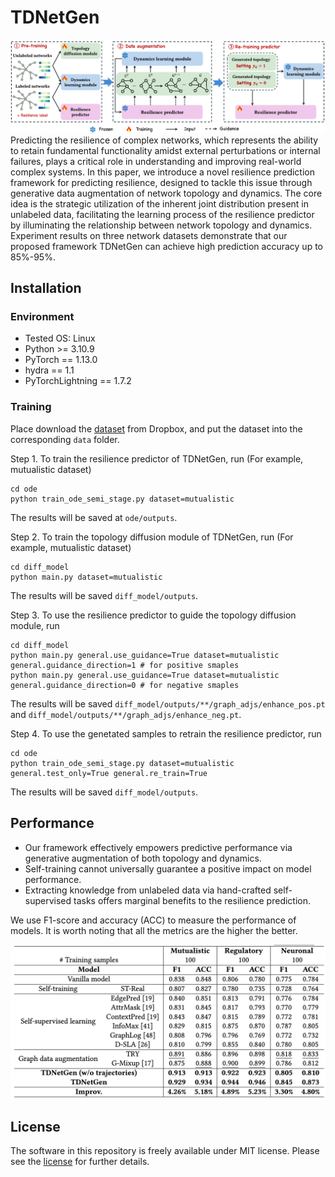 # TDNetGen

![](assets/model.png)
Predicting the resilience of complex networks, which represents the ability to retain fundamental functionality amidst external perturbations or internal failures, plays a critical role in understanding and improving real-world complex systems. In this paper, we introduce a novel resilience prediction framework for predicting resilience, designed to tackle this issue through generative data augmentation of network topology and dynamics. The core idea is the strategic utilization of the inherent joint distribution present in unlabeled data, facilitating the learning process of the resilience predictor by illuminating the relationship between network topology and dynamics. Experiment results on three network datasets demonstrate that our proposed framework TDNetGen can achieve high prediction accuracy up to 85%-95%.

## Installation

### Environment

- Tested OS: Linux
- Python >= 3.10.9
- PyTorch == 1.13.0
- hydra == 1.1
- PyTorchLightning == 1.7.2

### Training

Place download the [dataset](https://www.dropbox.com/scl/fo/qstti53fezl6f139zyzzq/h?rlkey=o1gfyfyly0xafe4b11lsy9d2b&dl=0) from Dropbox, and put the dataset into the corresponding `data` folder.

Step 1. To train the resilience predictor of TDNetGen, run (For example, mutualistic dataset)
```
cd ode
python train_ode_semi_stage.py dataset=mutualistic
```
The results will be saved at `ode/outputs`.

Step 2. To train the topology diffusion module of TDNetGen, run (For example, mutualistic dataset)
```
cd diff_model
python main.py dataset=mutualistic
```
The results will be saved `diff_model/outputs`.

Step 3. To use the resilience predictor to guide the topology diffusion module, run
```
cd diff_model
python main.py general.use_guidance=True dataset=mutualistic general.guidance_direction=1 # for positive smaples
python main.py general.use_guidance=True dataset=mutualistic general.guidance_direction=0 # for negative smaples
```
The results will be saved `diff_model/outputs/**/graph_adjs/enhance_pos.pt` and `diff_model/outputs/**/graph_adjs/enhance_neg.pt`.


Step 4. To use the genetated samples to retrain the resilience predictor, run
```
cd ode
python train_ode_semi_stage.py dataset=mutualistic general.test_only=True general.re_train=True
```
The results will be saved `diff_model/outputs`.

## Performance

- Our framework effectively empowers predictive performance via generative augmentation of both topology and dynamics.
- Self-training cannot universally guarantee a positive impact on model performance.
- Extracting knowledge from unlabeled data via hand-crafted self-supervised tasks offers marginal benefits to the resilience prediction.

We use F1-score and accuracy (ACC) to measure the performance of models. It is worth noting that all the metrics are the higher the better.

<img src="assets/performance.png" width="700" loc='central'>



## License

The software in this repository is freely available under MIT license. Please see the [license](https://github.com/tsinghua-fib-lab/TDNetGen/blob/main/LICENSE) for further details.

